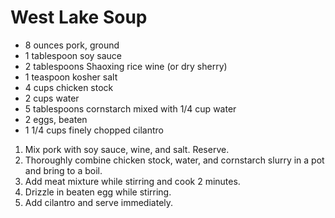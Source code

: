 # West Lake Soup

- 8 ounces pork, ground
- 1 tablespoon soy sauce
- 2 tablespoons Shaoxing rice wine (or dry sherry)
- 1 teaspoon kosher salt
- 4 cups chicken stock
- 2 cups water
- 5 tablespoons cornstarch mixed with 1/4 cup water
- 2 eggs, beaten
- 1 1/4 cups finely chopped cilantro

1. Mix pork with soy sauce, wine, and salt. Reserve.
2. Thoroughly combine chicken stock, water, and cornstarch slurry in a pot and bring to a boil.
3. Add meat mixture while stirring and cook 2 minutes.
4. Drizzle in beaten egg while stirring.
5. Add cilantro and serve immediately.
